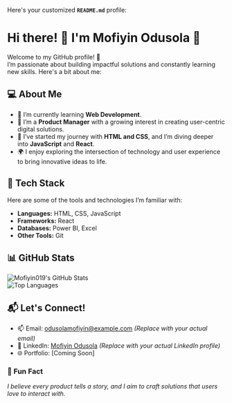 Here's your customized **`README.md`** profile:

# Hi there! 👋 I'm Mofiyin Odusola 🌟

Welcome to my GitHub profile! 🚀  
I’m passionate about building impactful solutions and constantly learning new skills. Here's a bit about me:


## 💻 About Me

- 🌱 I’m currently learning **Web Development**.  
- 💼 I’m a **Product Manager** with a growing interest in creating user-centric digital solutions.  
- 🧩 I’ve started my journey with **HTML and CSS**, and I’m diving deeper into **JavaScript** and **React**.  
- 🌍 I enjoy exploring the intersection of technology and user experience to bring innovative ideas to life.


## 🔧 Tech Stack

Here are some of the tools and technologies I’m familiar with:

- **Languages:** HTML, CSS, JavaScript  
- **Frameworks:** React  
- **Databases:** Power BI, Excel  
- **Other Tools:** Git  


## 📊 GitHub Stats

![Mofiyin019's GitHub Stats](https://github-readme-stats.vercel.app/api?username=Mofiyin019&show_icons=true&theme=radical)  
![Top Languages](https://github-readme-stats.vercel.app/api/top-langs/?username=Mofiyin019&layout=compact&theme=radical)

## 📬 Let's Connect!

- 📫 Email: [odusolamofiyin@example.com](mailto:odusolamofiyin@example.com) *(Replace with your actual email)*  
- 💼 LinkedIn: [Mofiyin Odusola](https://linkedin.com/in/mofiyin-odusola) *(Replace with your actual LinkedIn profile)*  
- 🌐 Portfolio: [Coming Soon]  

### 🌟 Fun Fact

*I believe every product tells a story, and I aim to craft solutions that users love to interact with.*
